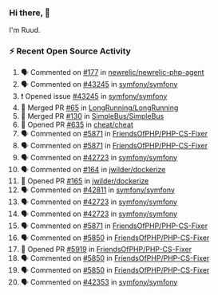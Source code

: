 ### Hi there, 👋

I'm Ruud.
 
### :zap: Recent Open Source Activity

<!--START_SECTION:activity-->
1. 🗣 Commented on [#177](https://github.com/newrelic/newrelic-php-agent/issues/177) in [newrelic/newrelic-php-agent](https://github.com/newrelic/newrelic-php-agent)
2. 🗣 Commented on [#43245](https://github.com/symfony/symfony/issues/43245) in [symfony/symfony](https://github.com/symfony/symfony)
3. ❗️ Opened issue [#43245](https://github.com/symfony/symfony/issues/43245) in [symfony/symfony](https://github.com/symfony/symfony)
4. 🎉 Merged PR [#65](https://github.com/LongRunning/LongRunning/pull/65) in [LongRunning/LongRunning](https://github.com/LongRunning/LongRunning)
5. 🎉 Merged PR [#130](https://github.com/SimpleBus/SimpleBus/pull/130) in [SimpleBus/SimpleBus](https://github.com/SimpleBus/SimpleBus)
6. 💪 Opened PR [#635](https://github.com/cheat/cheat/pull/635) in [cheat/cheat](https://github.com/cheat/cheat)
7. 🗣 Commented on [#5871](https://github.com/FriendsOfPHP/PHP-CS-Fixer/issues/5871) in [FriendsOfPHP/PHP-CS-Fixer](https://github.com/FriendsOfPHP/PHP-CS-Fixer)
8. 🗣 Commented on [#5871](https://github.com/FriendsOfPHP/PHP-CS-Fixer/issues/5871) in [FriendsOfPHP/PHP-CS-Fixer](https://github.com/FriendsOfPHP/PHP-CS-Fixer)
9. 🗣 Commented on [#42723](https://github.com/symfony/symfony/issues/42723) in [symfony/symfony](https://github.com/symfony/symfony)
10. 🗣 Commented on [#164](https://github.com/jwilder/dockerize/issues/164) in [jwilder/dockerize](https://github.com/jwilder/dockerize)
11. 💪 Opened PR [#165](https://github.com/jwilder/dockerize/pull/165) in [jwilder/dockerize](https://github.com/jwilder/dockerize)
12. 🗣 Commented on [#42811](https://github.com/symfony/symfony/issues/42811) in [symfony/symfony](https://github.com/symfony/symfony)
13. 🗣 Commented on [#42723](https://github.com/symfony/symfony/issues/42723) in [symfony/symfony](https://github.com/symfony/symfony)
14. 🗣 Commented on [#42723](https://github.com/symfony/symfony/issues/42723) in [symfony/symfony](https://github.com/symfony/symfony)
15. 🗣 Commented on [#5871](https://github.com/FriendsOfPHP/PHP-CS-Fixer/issues/5871) in [FriendsOfPHP/PHP-CS-Fixer](https://github.com/FriendsOfPHP/PHP-CS-Fixer)
16. 🗣 Commented on [#5850](https://github.com/FriendsOfPHP/PHP-CS-Fixer/issues/5850) in [FriendsOfPHP/PHP-CS-Fixer](https://github.com/FriendsOfPHP/PHP-CS-Fixer)
17. 💪 Opened PR [#5919](https://github.com/FriendsOfPHP/PHP-CS-Fixer/pull/5919) in [FriendsOfPHP/PHP-CS-Fixer](https://github.com/FriendsOfPHP/PHP-CS-Fixer)
18. 🗣 Commented on [#5850](https://github.com/FriendsOfPHP/PHP-CS-Fixer/issues/5850) in [FriendsOfPHP/PHP-CS-Fixer](https://github.com/FriendsOfPHP/PHP-CS-Fixer)
19. 🗣 Commented on [#5850](https://github.com/FriendsOfPHP/PHP-CS-Fixer/issues/5850) in [FriendsOfPHP/PHP-CS-Fixer](https://github.com/FriendsOfPHP/PHP-CS-Fixer)
20. 🗣 Commented on [#42353](https://github.com/symfony/symfony/issues/42353) in [symfony/symfony](https://github.com/symfony/symfony)
<!--END_SECTION:activity-->
